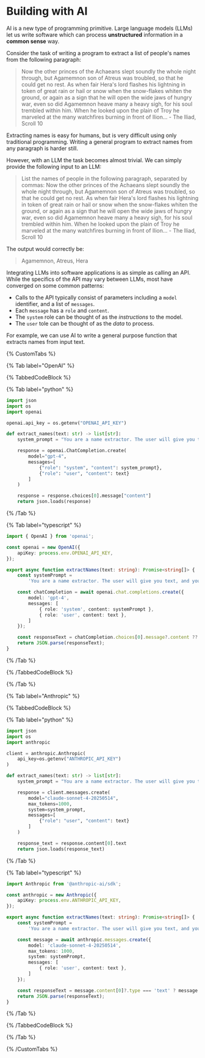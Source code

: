# Building with AI

AI is a new type of programming primitive. Large language models (LLMs) let us write software which can process **unstructured** information in a **common sense** way.

Consider the task of writing a program to extract a list of people's names from the following paragraph:

> Now the other princes of the Achaeans slept soundly the whole night through, but Agamemnon son of Atreus was troubled, so that he could get no rest. As when fair Hera's lord flashes his lightning in token of great rain or hail or snow when the snow-flakes whiten the ground, or again as a sign that he will open the wide jaws of hungry war, even so did Agamemnon heave many a heavy sigh, for his soul trembled within him. When he looked upon the plain of Troy he marveled at the many watchfires burning in front of Ilion... - The Iliad, Scroll 10

Extracting names is easy for humans, but is very difficult using only traditional programming. Writing a general program to extract names from any paragraph is harder still.

However, with an LLM the task becomes almost trivial. We can simply provide the following input to an LLM:

> List the names of people in the following paragraph, separated by commas: Now the other princes of the Achaeans slept soundly the whole night through, but Agamemnon son of Atreus was troubled, so that he could get no rest. As when fair Hera's lord flashes his lightning in token of great rain or hail or snow when the snow-flakes whiten the ground, or again as a sign that he will open the wide jaws of hungry war, even so did Agamemnon heave many a heavy sigh, for his soul trembled within him. When he looked upon the plain of Troy he marveled at the many watchfires burning in front of Ilion... - The Iliad, Scroll 10

The output would correctly be:

> Agamemnon, Atreus, Hera

Integrating LLMs into software applications is as simple as calling an API. While the specifics of the API may vary between LLMs, most have converged on some common patterns:
* Calls to the API typically consist of parameters including a `model` identifier, and a list of `messages`.
* Each `message` has a `role` and `content`.
* The `system` role can be thought of as the *instructions* to the model.
* The `user` tole can be thought of as the *data* to process.

For example, we can use AI to write a general purpose function that extracts names from input text.

{% CustomTabs %}

{% Tab label="OpenAI" %}

{% TabbedCodeBlock %}

{% Tab label="python" %}
```python
import json
import os
import openai

openai.api_key = os.getenv("OPENAI_API_KEY")

def extract_names(text: str) -> list[str]:
    system_prompt = "You are a name extractor. The user will give you text, and you must return a JSON array of names mentioned in the text. Do not include any explanation or formatting."

    response = openai.ChatCompletion.create(
        model="gpt-4",
        messages=[
            {"role": "system", "content": system_prompt},
            {"role": "user", "content": text}
        ]
    )

    response = response.choices[0].message["content"]
    return json.loads(response)
```
{% /Tab %}

{% Tab label="typescript" %}
```typescript
import { OpenAI } from 'openai';

const openai = new OpenAI({
    apiKey: process.env.OPENAI_API_KEY,
});

export async function extractNames(text: string): Promise<string[]> {
    const systemPrompt =
        'You are a name extractor. The user will give you text, and you must return a JSON array of names mentioned in the text. Do not include any explanation or formatting.';

    const chatCompletion = await openai.chat.completions.create({
        model: 'gpt-4',
        messages: [
            { role: 'system', content: systemPrompt },
            { role: 'user', content: text },
        ]
    });

    const responseText = chatCompletion.choices[0].message?.content ?? '[]';
    return JSON.parse(responseText);
}
```
{% /Tab %}

{% /TabbedCodeBlock %}

{% /Tab %}


{% Tab label="Anthropic" %}

{% TabbedCodeBlock %}

{% Tab label="python" %}
```python
import json
import os
import anthropic

client = anthropic.Anthropic(
    api_key=os.getenv("ANTHROPIC_API_KEY")
)

def extract_names(text: str) -> list[str]:
    system_prompt = "You are a name extractor. The user will give you text, and you must return a JSON array of names mentioned in the text. Do not include any explanation or formatting."

    response = client.messages.create(
        model="claude-sonnet-4-20250514",
        max_tokens=1000,
        system=system_prompt,
        messages=[
            {"role": "user", "content": text}
        ]
    )

    response_text = response.content[0].text
    return json.loads(response_text)
```
{% /Tab %}

{% Tab label="typescript" %}
```typescript
import Anthropic from '@anthropic-ai/sdk';

const anthropic = new Anthropic({
    apiKey: process.env.ANTHROPIC_API_KEY,
});

export async function extractNames(text: string): Promise<string[]> {
    const systemPrompt =
        'You are a name extractor. The user will give you text, and you must return a JSON array of names mentioned in the text. Do not include any explanation or formatting.';

    const message = await anthropic.messages.create({
        model: 'claude-sonnet-4-20250514',
        max_tokens: 1000,
        system: systemPrompt,
        messages: [
            { role: 'user', content: text },
        ]
    });

    const responseText = message.content[0]?.type === 'text' ? message.content[0].text : '[]';
    return JSON.parse(responseText);
}
```
{% /Tab %}

{% /TabbedCodeBlock %}

{% /Tab %}

{% /CustomTabs %}
